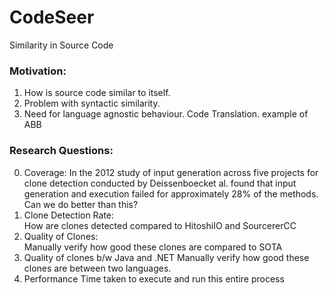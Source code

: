 # CodeSeer
Similarity in Source Code


### Motivation:
1. How is source code similar to itself.
2. Problem with syntactic similarity.
3. Need for language agnostic behaviour. Code Translation. example of ABB


### Research Questions:
0. Coverage:
    In  the  2012  study  of  input  generation across five projects for clone detection conducted by Deissenboecket al. found that  input  generation  and  execution  failed  for  approximately 28% of the methods. Can we do better than this?
1. Clone Detection Rate:  
    How are clones detected compared to HitoshiIO and SourcererCC
2. Quality of Clones:  
    Manually verify how good these clones are compared to SOTA
3. Quality of clones b/w Java and .NET
    Manually verify how good these clones are between two languages.
4. Performance
    Time taken to execute and run this entire process
